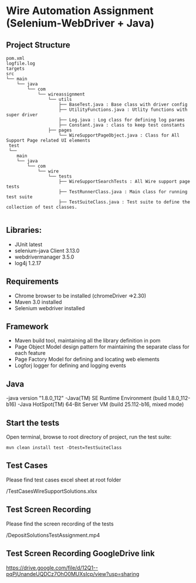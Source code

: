 
# Wire Automation Assignment (Selenium-WebDriver + Java)

## Project Structure

```
pom.xml
logfile.log
targets
src
└── main
    └── java
        └── com
            └── wireassignment
                └── utils
                    ├── BaseTest.java : Base class with driver config
                    ├── UtilityFunctions.java : Utlity functions with super driver
                    ├── Log.java : Log class for defining log params
                    ├── Constant.java : class to keep test constants
                ├── pages   
                    └── WireSupportPageObject.java : Class for All Support Page related UI elements 
 test
 └──
    main
    └── java
        └── com
            └── wire
            	└── tests
                    ├── WireSupportSearchTests : All Wire support page tests 
                    ├── TestRunnerClass.java : Main class for running test suite
                    ├── TestSuiteClass.java : Test suite to define the collection of test classes.
                                    
```

## Libraries:

- JUnit latest
- selenium-java Client 3.13.0
- webdrivermanager 3.5.0
- log4j 1.2.17


## Requirements

- Chrome browser to be installed (chromeDriver =>2.30)
- Maven 3.0 installed
- Selenium webdriver installed

## Framework
 - Maven build tool, maintaining all the library definition in pom 
 - Page Object Model design pattern for maintaining the separate class for each feature
 - Page Factory Model for defining and locating web elements
 - Logforj logger for defining and logging events

## Java
 -java version "1.8.0_112"
 -Java(TM) SE Runtime Environment (build 1.8.0_112-b16)
 -Java HotSpot(TM) 64-Bit Server VM (build 25.112-b16, mixed mode)
 
## Start the tests

Open terminal, browse to root directory of project, run the test suite:

	mvn clean install test -Dtest=TestSuiteClass


## Test Cases

Please find test cases excel sheet at root folder

/TestCasesWireSupportSolutions.xlsx


## Test Screen Recording

Please find the screen recording of the tests 

/DepositSolutionsTestAssignment.mp4  
 
 ## Test Screen Recording GoogleDrive link
 
 https://drive.google.com/file/d/12Q1--pqPjUnandeUQDCz7OhO0MUXsIcp/view?usp=sharing


